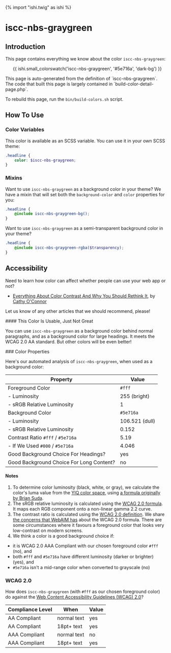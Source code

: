 {% import "ishi.twig" as ishi %}
# iscc-nbs-graygreen

## Introduction

This page contains everything we know about the color `iscc-nbs-graygreen`:

<div class="grid">
    <div class="cell">
        <div class="swatch">
            <ul>
                {{ ishi.small_colorswatch('iscc-nbs-graygreen', '#5e716a', 'dark-bg') }}
            </ul>
        </div>
    </div>
</div>

<div class="callout attention" markdown="1">
This page is auto-generated from the definition of `iscc-nbs-graygreen`. The code that built this page is largely contained in `build-color-detail-page.php`.

To rebuild this page, run the `bin/build-colors.sh` script.
</div>

## How To Use

### Color Variables

This color is available as an SCSS variable. You can use it in your own SCSS theme:

```scss
.headline {
    color: $iscc-nbs-graygreen;
}
```

### Mixins

Want to use `iscc-nbs-graygreen` as a background color in your theme? We have a mixin that will set both the `background-color` and `color` properties for you:

```scss
.headline {
    @include iscc-nbs-graygreen-bg();
}
```

Want to use `iscc-nbs-graygreen` as a semi-transparent background color in your theme?

```scss
.headline {
    @include iscc-nbs-graygreen-rgba($transparency);
}
```

## Accessibility

Need to learn how color can affect whether people can use your web app or not?

* [Everything About Color Contrast And Why You Should Rethink It](https://www.smashingmagazine.com/2014/10/color-contrast-tips-and-tools-for-accessibility/), by [Cathy O'Connor](http://www.twitter.com/cagocon)

Let us know of any other articles that we should recommend, please!
<div class="callout warning" markdown="1">
#### This Color Is Usable, Just Not Great

You can use `iscc-nbs-graygreen` as a background color behind normal paragraphs, and as a background color for large headings. It meets the WCAG 2.0 AA standard. But other colors will be even better!
</div>
### Color Properties

Here's our automated analysis of `iscc-nbs-graygreen`, when used as a background color:

Property | Value
---------|------
Foreground Color | `#fff`
- Luminosity | 255 (bright)
- sRGB Relative Luminosity | 1
Background Color | `#5e716a`
- Luminosity | 106.521 (dull)
- sRGB Relative Luminosity | 0.152
Contrast Ratio `#fff` / `#5e716a` | 5.19
- If We Used `#000` / `#5e716a` | 4.046
Good Background Choice For Headings? | yes
Good Background Choice For Long Content? | no

#### Notes

1. To determine color luminosity (black, white, or gray), we calculate the color's luma value from the [YIQ color space](https://en.wikipedia.org/wiki/YIQ), using [a formula originally by Brian Suda](https://24ways.org/2010/calculating-color-contrast/).
1. The sRGB relative luminosity is calculated using the [WCAG 2.0 formula](https://www.w3.org/TR/WCAG20/#relativeluminancedef). It maps each RGB component onto a non-linear gamma 2.2 curve.
1. The contrast ratio is calculated using the [WCAG 2.0 definition](https://www.w3.org/TR/2008/REC-WCAG20-20081211/#contrast-ratiodef). We share [the concerns that WebAIM has](http://webaim.org/blog/wcag-2-1-feedback/) about the WCAG 2.0 formula. There are some circumstances where it favours a foreground color that looks very low-contrast on modern screens.
1. We think a color is a good background choice if:
  - it is WCAG 2.0 AAA Compliant with our chosen foreground color `#fff` (no), and
  - both `#fff` and `#5e716a` have different luminosity (darker or brighter) (yes), and
  - `#5e716a` isn't a mid-range color when converted to grayscale (no)

### WCAG 2.0

How does `iscc-nbs-graygreen` (with `#fff` as our chosen foreground color) do against the [Web Content Accessibility Guidelines (WCAG) 2.0](https://www.w3.org/TR/WCAG20/)?

Compliance Level | When | Value
-----------------|------|------
AA Compliant | normal text | yes
AA Compliant | 18pt+ text | yes
AAA Compliant | normal text | no
AAA Compliant | 18pt+ text | yes
